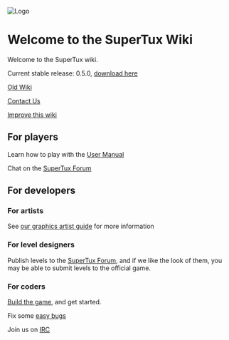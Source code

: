 ![Logo](https://github.com/SuperTux/data/raw/master/images/engine/menu/logo.png)
# Welcome to the SuperTux Wiki

Welcome to the SuperTux wiki. 

Current stable release: 0.5.0, [download here](https://supertuxproject.org/download.html)

[Old Wiki](http://supertux.lethargik.org/wiki/Main_Page)

[Contact Us](https://github.com/SuperTux/supertux/wiki/Contact/)

[Improve this wiki](https://github.com/SuperTux/wiki/wiki)

## For players

Learn how to play with the [User Manual](https://github.com/SuperTux/supertux/wiki/User-Manual)

Chat on the [SuperTux Forum](http://forum.freegamedev.net/viewforum.php?f=66&sid=7d271ca537028e81027e0b3cdab4f0ca)

## For developers

### For artists

See [our graphics artist guide](https://github.com/SuperTux) for more information

### For level designers

Publish levels to the [SuperTux Forum](http://forum.freegamedev.net/viewforum.php?f=66&sid=7d271ca537028e81027e0b3cdab4f0ca),
and if we like the look of them, you may be able to submit levels to the official game.

### For coders

[Build the game](https://github.com/SuperTux/supertux/wiki/Building), and get started.

Fix some [easy bugs](https://github.com/SuperTux/supertux/issues?q=is%3Aopen+is%3Aissue+label%3Adifficulty%3Aeasy)

Join us on [IRC](https://github.com/SuperTux/supertux/wiki/IRC)

